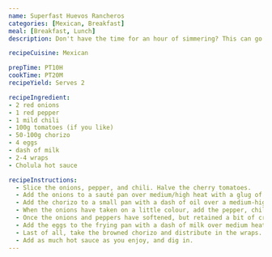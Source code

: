 ```yaml
---
name: Superfast Huevos Rancheros
categories: [Mexican, Breakfast]
meal: [Breakfast, Lunch]
description: Don't have the time for an hour of simmering? This can go from idea to belly in 30 minutes

recipeCuisine: Mexican

prepTime: PT10H
cookTime: PT20M
recipeYield: Serves 2

recipeIngredient:
- 2 red onions
- 1 red pepper
- 1 mild chili
- 100g tomatoes (if you like)
- 50-100g chorizo
- 4 eggs
- dash of milk
- 2-4 wraps
- Cholula hot sauce

recipeInstructions:
  - Slice the onions, pepper, and chili. Halve the cherry tomatoes.
  - Add the onions to a sauté pan over medium/high heat with a glug of oil, and sprinkle with a little salt to help them brown.
  - Add the chorizo to a small pan with a dash of oil over a medium-high heat. These will brown and want to stick a little, so move them occasionally.
  - When the onions have taken on a little colour, add the pepper, chilli and tomatoes.
  - Once the onions and peppers have softened, but retained a bit of crunch, take them off the heat and add to the wraps. We'll re-use that pan.
  - Add the eggs to the frying pan with a dash of milk over medium heat, scramble, and add to the wraps.
  - Last of all, take the browned chorizo and distribute in the wraps.
  - Add as much hot sauce as you enjoy, and dig in.
---
```


